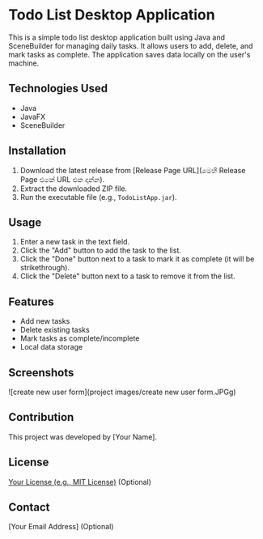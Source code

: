 # Todo List Desktop Application

This is a simple todo list desktop application built using Java and SceneBuilder for managing daily tasks. It allows users to add, delete, and mark tasks as complete. The application saves data locally on the user's machine.

## Technologies Used

* Java
* JavaFX
* SceneBuilder

## Installation

1.  Download the latest release from [Release Page URL](මෙහි Release Page එකේ URL එක දාන්න).
2.  Extract the downloaded ZIP file.
3.  Run the executable file (e.g., `TodoListApp.jar`).

## Usage

1.  Enter a new task in the text field.
2.  Click the "Add" button to add the task to the list.
3.  Click the "Done" button next to a task to mark it as complete (it will be strikethrough).
4.  Click the "Delete" button next to a task to remove it from the list.

## Features

* Add new tasks
* Delete existing tasks
* Mark tasks as complete/incomplete
* Local data storage

## Screenshots

![create new user form](project images/create new user form.JPGg)

## Contribution

This project was developed by [Your Name].

## License

[Your License (e.g., MIT License)](link-to-your-license) (Optional)

## Contact

[Your Email Address] (Optional)
